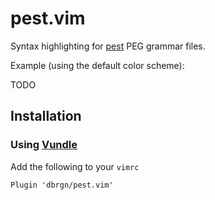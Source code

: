 # pest.vim

Syntax highlighting for [pest](https://github.com/pest-parser/pest) PEG grammar
files.

Example (using the default color scheme):

TODO

## Installation

### Using [Vundle](https://github.com/VundleVim/Vundle.vim)

Add the following to your `vimrc`
```vimrc
Plugin 'dbrgn/pest.vim'
```
